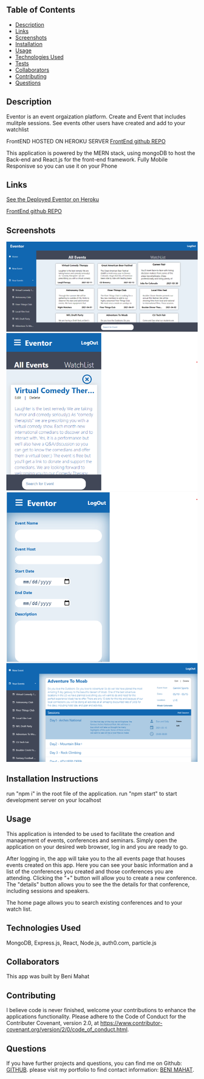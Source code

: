 ## Table of Contents

* [Description](#description)
* [Links](#links)
* [Screenshots](#screenshots)
* [Installation](#installation)
* [Usage](#usage)
* [Technologies Used](#technologies)
* [Tests](#tests)
* [Collaborators](#collaborators)
* [Contributing](#contributing)
* [Questions](#questions)

## Description

Eventor is an event orgaization platform. Create and Event that includes mulitple sessions. See events other users have created and add to your watchlist

FrontEND HOSTED ON HEROKU SERVER
[FrontEnd github REPO ](https://github.com/benimahat1291/Eventor)

This application is powered by the MERN stack, using mongoDB to host the Back-end and React.js for the front-end framework. Fully Mobile Responisve so you can use it on your Phone


## Links

[See the Deployed Eventor on Heroku](https://bit.ly/eventoreventplanner)

[FrontEnd github REPO ](https://github.com/benimahat1291/Eventor)

## Screenshots

![eventor:](./assets/sc1.png)
![mobie:](./assets/sc2.png)
![mobile:](./assets/sc3.png)
![eventor:](./assets/sc4.png)



## Installation Instructions

run "npm i" in the root file of the application. 
run "npm start" to start development server on your localhost

## Usage

This application is intended to be used to facilitate the creation and management of events, conferences and seminars. Simply open the application on your desired web browser, log in and you are ready to go.  

After logging in, the app will take you to the all events page that houses events created on this app. Here you can see your basic information and a list of the conferences you created and those conferences you are attending. Clicking the "+" button will allow you to create a new conference. The "details" button allows you to see the the details for that conference, including sessions and speakers.    

The home page allows you to search existing conferences and to your watch list.

## Technologies Used

MongoDB, Express.js, React, Node.js, auth0.com, particle.js


## Collaborators

This app was built by Beni Mahat

## Contributing

I believe code is never finished, welcome your contributions to enhance the applications functionality. Please adhere to the Code of Conduct for the Contributer Covenant, version 2.0, at https://www.contributor-covenant.org/version/2/0/code_of_conduct.html.

## Questions

If you have further projects and questions, you can find me on Github: [GITHUB](https://github.com/benimahat1291). 
please visit my portfolio to find contact information: [BENI MAHAT](https://benimahat1291.github.io/Portfolio_v2/#/). 
